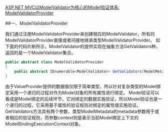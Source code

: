 ﻿[ASP.NET MVC以ModelValidator为核心的Model验证体系: ModelValidatorProvider ](http://www.cnblogs.com/artech/archive/2012/06/02/model-validator-02.html)

##一、ModelValidatorProvider

我们通过注册ModelValidatorProvider来创建相应的ModelValidator，所有的ModelValidatorProvider直接或者间接地继承类型ModelValidatorProvider。
如下面的代码片断所示，ModelValidator的提供实现在抽象方法GetValidators种，返回的是一个ModelValidator集合。

``` C# 
public abstract class ModelValidatorProvider
{  
    public abstract IEnumerable<ModelValidator> GetValidators(ModelMetadata metadata, ModelBindingExecutionContext context);
}
```

由于ValueProvider提供的数据值仅限于简单类型，所以针对复杂类型的Model绑定采用一个递归的过程对作为Model对象的所有属性进行绑定。
Model验证可以看成是Model绑定的后续环节，它对绑定的数据实施验证，所以Model验证也是一个递归的过程，它采用基于属性的验证规则对绑定的属性值实施验证。
GetValidators方法具有两个参数，类型ModelMetadata的metadata参数用于或者相应的验证规则，而参数context则是表示当前Model绑定上下文的ModelBindingExecutionContext对象。
